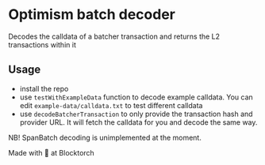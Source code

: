 
# Optimism batch decoder
Decodes the calldata of a batcher transaction and returns the L2 transactions within it

## Usage
- install the repo
- use `testWithExampleData` function to decode example calldata. You can edit `example-data/calldata.txt` to test different calldata
- use `decodeBatcherTransaction` to only provide the transaction hash and provider URL. It will fetch the calldata for you and decode the same way.

NB! SpanBatch decoding is unimplemented at the moment.


Made with 💛 at Blocktorch
